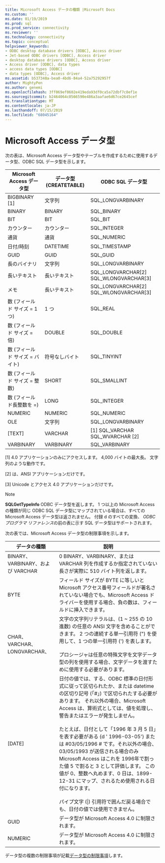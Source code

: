 ```yaml
---
title: Microsoft Access データの種類 |Microsoft Docs
ms.custom: ''
ms.date: 01/19/2019
ms.prod: sql
ms.prod_service: connectivity
ms.reviewer: ''
ms.technology: connectivity
ms.topic: conceptual
helpviewer_keywords:
- ODBC desktop database drivers [ODBC], Access driver
- Jet-based ODBC drivers [ODBC], Access driver
- desktop database drivers [ODBC], Access driver
- Access driver [ODBC], data types
- access data types [ODBC]
- data types [ODBC], Access driver
ms.assetid: b537348a-bea0-4bd6-84a4-52a75292957f
author: MightyPen
ms.author: genemi
ms.openlocfilehash: 3ff069ef0602e419eda93df0ca5a72dbf7c8ef1e
ms.sourcegitcommit: b2464064c0566590e486a3aafae6d67ce2645cef
ms.translationtype: MT
ms.contentlocale: ja-JP
ms.lasthandoff: 07/15/2019
ms.locfileid: "68045164"
---
```

# <a name="microsoft-access-data-types"></a>Microsoft Access データ型
次の表は、Microsoft Access データ型やテーブルを作成するために使用するデータ型、ODBC SQL データ型を示します。  
  
|Microsoft Access データ型|データ型 (CREATETABLE)|ODBC SQL データ型|  
|--------------------------------|-------------------------------|------------------------|  
|BIGBINARY [1]|文字列|SQL_LONGVARBINARY|  
|BINARY|BINARY|SQL_BINARY|  
|BIT|BIT|SQL_BIT|  
|カウンター|カウンター|SQL_INTEGER|  
|通貨|通貨|SQL_NUMERIC|  
|日付/時刻|DATETIME|SQL_TIMESTAMP|  
|GUID|GUID|SQL_GUID|  
|長のバイナリ|文字列|SQL_LONGVARBINARY|  
|長いテキスト|長いテキスト|SQL_LONGVARCHAR[2] SQL_WLONGVARCHAR[3]|  
|メモ|長いテキスト|SQL_LONGVARCHAR[2] SQL_WLONGVARCHAR[3]|  
|数 (フィールド サイズ = 1 つ)|1 つ|SQL_REAL|  
|数 (フィールド サイズ = 倍)|DOUBLE|SQL_DOUBLE|  
|数 (フィールド サイズ = バイト)|符号なしバイト|SQL_TINYINT|  
|数 (フィールド サイズ = 整数)|SHORT|SQL_SMALLINT|  
|数 (フィールド長整数を =)|LONG|SQL_INTEGER|  
|NUMERIC|NUMERIC|SQL_NUMERIC|  
|OLE|文字列|SQL_LONGVARBINARY|  
|[TEXT]|VARCHAR|[1] SQL_VARCHAR SQL_WVARCHAR [2]|  
|VARBINARY|VARBINARY|SQL_VARBINARY|  
  
 [1] 4.0 アプリケーションのみにアクセスします。 4,000 バイトの最大長。 文字列のような動作です。  
  
 [2] は、ANSI アプリケーションだけです。  
  
 [3] Unicode とアクセス 4.0 アプリケーションだけです。  
  
> [!NOTE]  
>  **SQLGetTypeInfo** ODBC データ型を返します。 1 つ以上の Microsoft Access の種類が同じ ODBC SQL データ型にマップされている場合は、すべての Microsoft Access データ型は返されません。 付録 d のすべての変換、 *ODBC プログラマ リファレンス*の前の表に示す SQL データ型はサポートされます。  
  
 次の表では、Microsoft Access データ型の制限事項を示します。  
  
|データの種類|説明|  
|---------------|-----------------|  
|BINARY、VARBINARY、および VARCHAR|0 BINARY、VARBINARY、または VARCHAR 列を作成するか指定されていない長さが実際に 510 バイト列を返します。|  
|BYTE|フィールド サイズが BYTE に等しいと Microsoft アクセス番号フィールドが署名されていない場合でも、Microsoft Access ドライバーを使用する場合、負の数は、フィールドに挿入できます。|  
|CHAR、VARCHAR、LONGVARCHAR、|文字の文字列リテラルは、(1 ~ 255 の 10 進数) の任意の ANSI 文字を含めることができます。 2 つの連続する単一引用符 (") を使用して、1 つの単一引用符 (') を表します。<br /><br /> プロシージャは任意の特殊文字を文字データ型の列を使用する場合、文字データを渡すために使用する必要があります。|  
|[DATE]|日付の値では、する、ODBC 標準の日付形式に従って区切られたか、または datetime の区切り記号 (「#」) で区切られたする必要があります。 それ以外の場合、Microsoft Access は、算術式としては、値を処理し、警告またはエラーが発生しません。<br /><br /> たとえば、日付として「1996 年 3 月 5 日」を表す必要がある {d ' 1996-03-05'} または #03/05/1996 # です。それ以外の場合、03/05/1993 が送信される場合のみ Microsoft Access はこれを 1996年で割った値 5 で割ると 3 として評価します。 この値が 0、整数へ丸めます、0 日は、1899-12-31 にマップ、されるため使用される日付になります。<br /><br /> パイプ文字 (&#124;) 引用符で囲んだ戻る場合でも、日付の値では使用できません。|  
|GUID|データ型が Microsoft Access 4.0 に制限されます。|  
|NUMERIC|データ型が Microsoft Access 4.0 に制限されます。|  
  
 データ型の複数の制限事項が記載[データ型の制限事項](../../odbc/microsoft/data-type-limitations.md)します。
